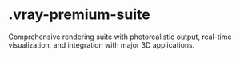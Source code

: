 # .vray-premium-suite
Comprehensive rendering suite with photorealistic output, real-time visualization, and integration with major 3D applications.
